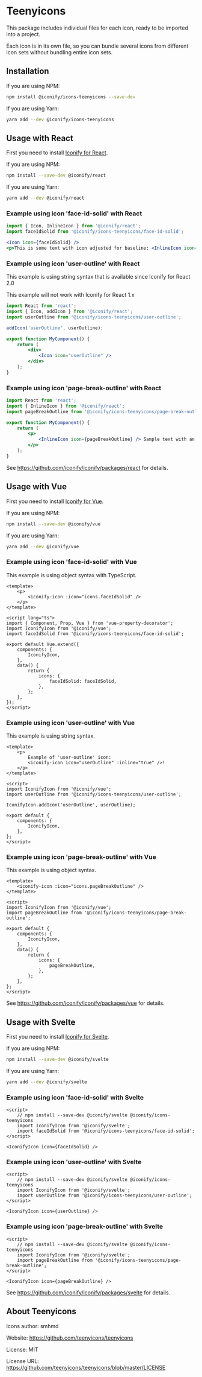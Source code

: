 # Teenyicons

This package includes individual files for each icon, ready to be imported into a project.

Each icon is in its own file, so you can bundle several icons from different icon sets without bundling entire icon sets.

## Installation

If you are using NPM:

```bash
npm install @iconify/icons-teenyicons --save-dev
```

If you are using Yarn:

```bash
yarn add --dev @iconify/icons-teenyicons
```

## Usage with React

First you need to install [Iconify for React](https://github.com/iconify/iconify/packages/react).

If you are using NPM:

```bash
npm install --save-dev @iconify/react
```

If you are using Yarn:

```bash
yarn add --dev @iconify/react
```

### Example using icon 'face-id-solid' with React

```js
import { Icon, InlineIcon } from '@iconify/react';
import faceIdSolid from '@iconify/icons-teenyicons/face-id-solid';
```

```jsx
<Icon icon={faceIdSolid} />
<p>This is some text with icon adjusted for baseline: <InlineIcon icon={faceIdSolid} /></p>
```

### Example using icon 'user-outline' with React

This example is using string syntax that is available since Iconify for React 2.0

This example will not work with Iconify for React 1.x

```jsx
import React from 'react';
import { Icon, addIcon } from '@iconify/react';
import userOutline from '@iconify/icons-teenyicons/user-outline';

addIcon('userOutline', userOutline);

export function MyComponent() {
	return (
		<div>
			<Icon icon="userOutline" />
		</div>
	);
}
```

### Example using icon 'page-break-outline' with React

```jsx
import React from 'react';
import { InlineIcon } from '@iconify/react';
import pageBreakOutline from '@iconify/icons-teenyicons/page-break-outline';

export function MyComponent() {
	return (
		<p>
			<InlineIcon icon={pageBreakOutline} /> Sample text with an icon.
		</p>
	);
}
```

See https://github.com/iconify/iconify/packages/react for details.

## Usage with Vue

First you need to install [Iconify for Vue](https://github.com/iconify/iconify/packages/vue).

If you are using NPM:

```bash
npm install --save-dev @iconify/vue
```

If you are using Yarn:

```bash
yarn add --dev @iconify/vue
```

### Example using icon 'face-id-solid' with Vue

This example is using object syntax with TypeScript.

```vue
<template>
	<p>
		<iconify-icon :icon="icons.faceIdSolid" />
	</p>
</template>

<script lang="ts">
import { Component, Prop, Vue } from 'vue-property-decorator';
import IconifyIcon from '@iconify/vue';
import faceIdSolid from '@iconify/icons-teenyicons/face-id-solid';

export default Vue.extend({
	components: {
		IconifyIcon,
	},
	data() {
		return {
			icons: {
				faceIdSolid: faceIdSolid,
			},
		};
	},
});
</script>
```

### Example using icon 'user-outline' with Vue

This example is using string syntax.

```vue
<template>
	<p>
		Example of 'user-outline' icon:
		<iconify-icon icon="userOutline" :inline="true" />!
	</p>
</template>

<script>
import IconifyIcon from '@iconify/vue';
import userOutline from '@iconify/icons-teenyicons/user-outline';

IconifyIcon.addIcon('userOutline', userOutline);

export default {
	components: {
		IconifyIcon,
	},
};
</script>
```

### Example using icon 'page-break-outline' with Vue

This example is using object syntax.

```vue
<template>
	<iconify-icon :icon="icons.pageBreakOutline" />
</template>

<script>
import IconifyIcon from '@iconify/vue';
import pageBreakOutline from '@iconify/icons-teenyicons/page-break-outline';

export default {
	components: {
		IconifyIcon,
	},
	data() {
		return {
			icons: {
				pageBreakOutline,
			},
		};
	},
};
</script>
```

See https://github.com/iconify/iconify/packages/vue for details.

## Usage with Svelte

First you need to install [Iconify for Svelte](https://github.com/iconify/iconify/packages/svelte).

If you are using NPM:

```bash
npm install --save-dev @iconify/svelte
```

If you are using Yarn:

```bash
yarn add --dev @iconify/svelte
```

### Example using icon 'face-id-solid' with Svelte

```svelte
<script>
    // npm install --save-dev @iconify/svelte @iconify/icons-teenyicons
    import IconifyIcon from '@iconify/svelte';
    import faceIdSolid from '@iconify/icons-teenyicons/face-id-solid';
</script>

<IconifyIcon icon={faceIdSolid} />
```

### Example using icon 'user-outline' with Svelte

```svelte
<script>
    // npm install --save-dev @iconify/svelte @iconify/icons-teenyicons
    import IconifyIcon from '@iconify/svelte';
    import userOutline from '@iconify/icons-teenyicons/user-outline';
</script>

<IconifyIcon icon={userOutline} />
```

### Example using icon 'page-break-outline' with Svelte

```svelte
<script>
    // npm install --save-dev @iconify/svelte @iconify/icons-teenyicons
    import IconifyIcon from '@iconify/svelte';
    import pageBreakOutline from '@iconify/icons-teenyicons/page-break-outline';
</script>

<IconifyIcon icon={pageBreakOutline} />
```

See https://github.com/iconify/iconify/packages/svelte for details.

## About Teenyicons

Icons author: smhmd

Website: https://github.com/teenyicons/teenyicons

License: MIT

License URL: https://github.com/teenyicons/teenyicons/blob/master/LICENSE
